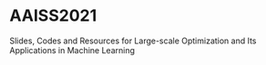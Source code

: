 # AAISS2021
Slides, Codes and Resources for Large-scale Optimization and Its Applications in Machine Learning
